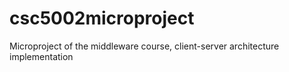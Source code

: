 # csc5002microproject
Microproject of the middleware course, client-server architecture implementation
